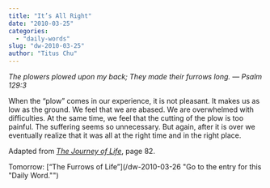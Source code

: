 ```yaml
---
title: "It’s All Right"
date: "2010-03-25"
categories: 
  - "daily-words"
slug: "dw-2010-03-25"
author: "Titus Chu"
---
```


_The plowers plowed upon my back; They made their furrows long. — Psalm 129:3_

When the “plow” comes in our experience, it is not pleasant. It makes us as low as the ground. We feel that we are abased. We are overwhelmed with difficulties. At the same time, we feel that the cutting of the plow is too painful. The suffering seems so unnecessary. But again, after it is over we eventually realize that it was all at the right time and in the right place.

Adapted from [_The Journey of Life_](/book-journey-of-life "Go to the listing for this book."), page 82.

Tomorrow: [“The Furrows of Life”](/dw-2010-03-26 "Go to the entry for this "Daily Word."")

